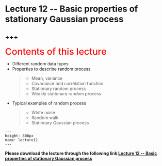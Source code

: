 # Lecture 12 -- Basic properties of stationary Gaussian process

+++
---

<span style = "color: red; font-weight: 500;  font-size: 30px; text-align: left">Contents of this lecture</span>  <br />

* Different random data types
* Properties to describe random process
   >- Mean, variance
   >- Covariance and correlation function
   >- Stationary random process
   >- Weakly stationary random process
* Typical examples of random process
   >- White noise
   >- Random walk
   >- Stationary Gaussian process




```{figure} ./lectures/lecture12.png
---
height: 800px
name: lecture12
---
```

**Please download the lecture through the following link [Lecture 12 -- Basic properties of stationary Gaussian process](https://github.com/wengangmao/fmms050/blob/main/contents/time-series/lectures/Lecture%2012%20-%20Basic%20properties%20of%20Gaussian%20process%20(time%20series).pdf)**